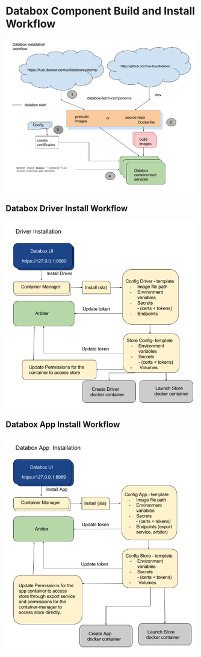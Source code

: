 # Databox Component Build and Install Workflow
![Databox Component Build and Run Workflow](./images/databox_build_process.png)

## Databox Driver Install Workflow
![Databox Driver Install Workflow](./images/databox_driver_installation.png)

## Databox App Install Workflow
![Databox App Install Workflow](./images/databox_app_installation.png)




